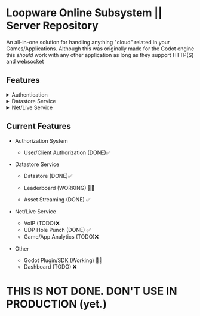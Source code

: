 # Loopware Online Subsystem || Server Repository
An all-in-one solution for handling anything "cloud" related in your Games/Applications. Although this was originally made for the Godot engine this *should* work with any other application as long as they support HTTP(S) and websocket

## Features
<details>
<summary> Authentication </summary>
- User/Client Authorization via JWT
</details>

<details>
<summary> Datastore Service </summary>
- Fully manageable Datastore service built with MongoDB
<br>
Allows for Cloud Saves, Leaderboards, Asset Streaming, and more
</details>

<details>
<summary> Net/Live Service </summary>
- VoIP
<br>
- NAT Punchthrough
<br>
- Game/App Analytics
</details>


## Current Features
* Authorization System
	- User/Client Authorization (DONE)✅

* Datastore Service
	- Datastore (DONE)✅

	- Leaderboard (WORKING) 👨‍💻

	- Asset Streaming (DONE) ✅

* Net/Live Service
	- VoIP (TODO)❌
	- UDP Hole Punch (DONE) ✅
	- Game/App Analytics (TODO)❌

* Other
	- Godot Plugin/SDK (Working) 👨‍💻
	- Dashboard (TODO) ❌

# THIS IS NOT DONE. DON'T USE IN PRODUCTION (yet.)